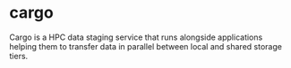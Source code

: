 # cargo

Cargo is a HPC data staging service that runs alongside applications helping 
them to transfer data in parallel between local and shared storage tiers.
